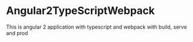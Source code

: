 # Angular2TypeScriptWebpack
This is angular 2 application with typescript and webpack with build, serve and prod
